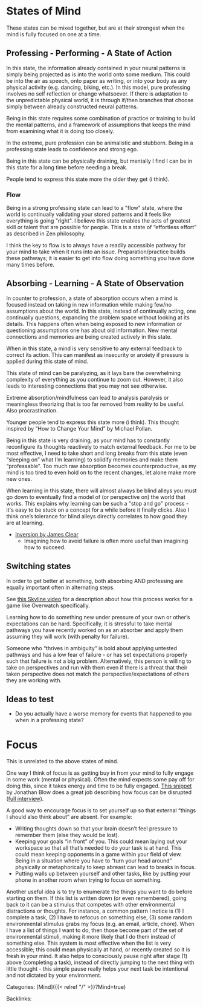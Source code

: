 # States of Mind

These states can be mixed together, but are at their strongest when the mind is
fully focused on one at a time.


## Professing - Performing - A State of Action

In this state, the information already contained in your neural patterns is
simply being projected as is into the world onto some medium.  This could be
into the air as speech, onto paper as writing, or into your body as any physical
activity (e.g. dancing, biking, etc.).  In this model, pure professing involves
no self reflection or change whatsoever.  If there is adaptation to the
unpredictable physical world, it is through if/then branches that choose simply
between already constructed neural patterns.  

Being in this state requires some combination of practice or training to build
the mental patterns, and a framework of assumptions that keeps the mind from
examining what it is doing too closely.  

In the extreme, pure profession can be animalistic and stubborn. Being in a 
professing state leads to confidence and strong ego.

Being in this state can be physically draining, but mentally I find I can be in this state for a long time before needing a break.

People tend to express this state more the older they get (i think).


### Flow

Being in a strong professing state can lead to a "flow" state, where the world
is continually validating your stored patterns and it feels like everything is
going "right".  I believe this state enables the acts of greatest skill or
talent that are possible for people.  This is a state of “effortless effort” as described in Zen philosophy.

I think the key to flow is to always have a readily accessible pathway for your mind to take when it runs into an issue.  Preparation/practice builds these pathways; it is easier to get into flow doing something you have done many times before.


## Absorbing - Learning - A State of Observation

In counter to profession, a state of absorption occurs when a mind is focused
instead on taking in new information while making few/no assumptions about the
world.  In this state, instead of continually acting, one continually
questions, expanding the problem space without looking at its details.  This
happens often when being exposed to new information or questioning assumptions
one has about old information.  New mental connections and memories are being
created actively in this state.

When in this state, a mind is very sensitive to any external feedback to
correct its action.  This can manifest as insecurity or anxiety if pressure is
applied during this state of mind.

This state of mind can be paralyzing, as it lays bare the overwhelming
complexity of everything as you continue to zoom out.  However, it also leads to
interesting connections that you may not see otherwise.

Extreme absorption/mindfulness can lead to analysis paralysis or meaningless
theorizing that is too far removed from reality to be useful.  Also
procrastination.

Younger people tend to express this state more (i think).  This thought
inspired by “How to Change Your Mind” by Michael Pollan.

Being in this state is very draining, as your mind has to constantly
reconfigure its thoughts reactively to match external feedback.  For me to be
most effective, I need to take short and long breaks from this state (even
“sleeping on” what I’m learning) to solidify memories and make them
“professable”.  Too much raw absorption becomes counterproductive, as my mind
is too tired to even hold on to the recent changes, let alone make more new
ones.

When learning in this state, there will almost always be blind alleys you must
go down to eventually find a model of (or perspective on) the world that works.
This explains why learning can be such a "stop and go" process - it's easy to
be stuck on a concept for a while before it finally clicks.  Also I think one’s
tolerance for blind alleys directly correlates to how good they are at
learning.

- [Inversion by James Clear](https://jamesclear.com/inversion)
  - Imagining how to avoid failure is often more useful than imagining how to
    succeed.


## Switching states

In order to get better at something, both absorbing AND professing are equally
important often in alternating steps.  

See [this Skyline video](https://www.youtube.com/watch?v=JLloQvOv1W4) for a
description about how this process works for a game like Overwatch
specifically.

Learning how to do something new under pressure of your own or other’s
expectations can be hard.  Specifically, it is stressful to take mental
pathways you have recently worked on as an absorber and apply them assuming
they will work (with penalty for failure).  

Someone who “thrives in ambiguity” is bold about applying untested pathways and
has a low fear of failure - or has set expectations properly such that failure
is not a big problem.  Alternatively, this person is willing to take on
perspectives and run with them even if there is a threat that their taken
perspective does not match the perspective/expectations of others they are
working with.  


## Ideas to test

 - Do you actually have a worse memory for events that happened to you when in
   a professing state?

# Focus

This is unrelated to the above states of mind.  

One way I think of focus is as getting buy in from your mind to fully engage in
some work (mental or physical).  Often the mind expects some pay off for doing
this, since it takes energy and time to be fully engaged.  [This
snippet](https://www.youtube.com/watch?v=ryB_VQ__KeE) by Jonathan Blow does a
great job describing how focus can be disrupted ([full
interview](https://www.youtube.com/watch?v=4Ej_3NKA3pk)).

A good way to encourage focus is to set yourself up so that external “things I should also think about” are absent.  For example:

 - Writing thoughts down so that your brain doesn’t feel pressure to remember
   them (else they would be lost).
 - Keeping your goals “in front” of you.  This could mean laying out your
   workspace so that all that’s needed to do your task is at hand.  This could
   mean keeping opponents in a game within your field of view.  Being in a
   situation where you have to “turn your head around” physically or
   metaphorically to keep abreast can lead to breaks in focus.
 - Putting walls up between yourself and other tasks, like by putting your
   phone in another room when trying to focus on something.

Another useful idea is to try to enumerate the things you want to do before
starting on them.  If this list is written down (or even remembered), going
back to it can be a stimulus that competes with other environmental
distractions or thoughts.  For instance, a common pattern I notice is (1) I
complete a task, (2) I have to refocus on something else, (3) some random
environmental stimulus grabs my focus (e.g. an email, article, chore).  When I
have a list of things I want to do, then those become part of the set of
environmental stimuli, making it more likely that I do them instead of
something else.  This system is most effective when the list is very
accessible; this could mean physically at hand, or recently created so it is
fresh in your mind.  It also helps to consciously pause right after stage (1)
above (completing a task), instead of directly jumping to the next thing with
little thought - this simple pause really helps your next task be intentional
and not dictated by your environment.












Categories: [Mind]({{< relref "/" >}}?Mind=true)

Backlinks: 